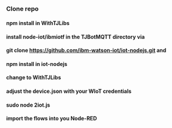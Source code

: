 ##
### Clone repo
#### npm install in WithTJLibs
#### install node-iot/ibmiotf in the TJBotMQTT directory via
#### git clone https://github.com/ibm-watson-iot/iot-nodejs.git and
#### npm install in iot-nodejs
#### change to WithTJLibs
#### adjust the device.json with your WIoT credentials
#### sudo node 2iot.js
#### import the flows into you Node-RED
